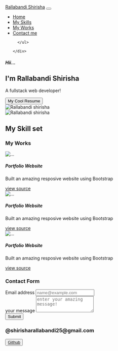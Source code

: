 <!DOCTYPE html>
<html>
  <head>
    <link rel="stylesheet" href="https://cdnjs.cloudflare.com/ajax/libs/font-awesome/4.7.0/css/font-awesome.min.css">
    <link rel="stylesheet" href="https://cdnjs.cloudflare.com/ajax/libs/font-awesome/4.7.0/css/font-awesome.min.css">
    <link rel="stylesheet" href="https://cdnjs.cloudflare.com/ajax/libs/font-awesome/4.7.0/css/font-awesome.min.css">
    <meta charset="utf-8">
    <meta name="viewport" content="width=device-width">
    <title>repl.it</title>
   <link href="https://cdn.jsdelivr.net/npm/bootstrap@5.0.1/dist/css/bootstrap.min.css" rel="stylesheet" integrity="sha384-+0n0xVW2eSR5OomGNYDnhzAbDsOXxcvSN1TPprVMTNDbiYZCxYbOOl7+AMvyTG2x" crossorigin="anonymous">
  </head>
  <body>

<!--navbar-->
<nav class="navbar navbar-expand-lg navbar-dark bg-primary">
  <div class="container-fluid">
    <a class="navbar-brand" href="#">Rallabandi Shirisha</a>
    <button class="navbar-toggler" type="button" data-bs-toggle="collapse" data-bs-target="#navbarSupportedContent" aria-controls="navbarSupportedContent" aria-expanded="false" aria-label="Toggle navigation">
      <span class="navbar-toggler-icon"></span>
    </button>
    <div class="collapse navbar-collapse" id="navbarSupportedContent">
      <ul class="navbar-nav me-auto mb-2 mb-lg-0">
        <li class="nav-item">
          <a class="nav-link active" aria-current="page" href="#hero">Home</a>
        </li>
        <li class="nav-item">
          <a class="nav-link" href="# My skills">My Skills</a>
        </li>
         <li class="nav-item">
          <a class="nav-link" href="#My works">My Works</a>
        </li>
         <li class="nav-item">
          <a class="nav-link" href="#Contact me">Contact me</a>
        </li>
       
      </ul>
    
    </div>
  </div>
</nav>
<main>
  <main class="container mt-3">
  <section id="hero" class="d-flex justify-content-sm-center justify-content-md-evenly align-items-center flex-column-reverse gap-3 flex-md-row">
<!--hero-->
<div class="d-flex  justify-content-sm-center  align-items-center flex-column justify-content-md-start align-items-md-start"> 
  <h5>Hii...</h5>
  <h1>I'm Rallabandi Shirisha</h1>
  <p>A fullstack web developer!</p>
  <button  class="btn btn-primary btn-sm"> My Cool Resume</button>
</div>
<div class=" d-md-none w-25 h-25">
  <img src="https://www.pngitem.com/pimgs/m/0-6243_user-profile-avatar-scalable-vector-graphics-icon-woman.png" alt="Rallabandi shirisha" class="w-100 h-100 rounded circle shadow">
  </div>
  <div>
<div class="d-none d-md-block w-25 h-25">
   <img src="https://www.pngitem.com/pimgs/m/0-6243_user-profile-avatar-scalable-vector-graphics-icon-woman.png" alt="Rallabandi shirisha" class="w-100 h-100 rounded circle shadow">
</div>
</section>
  <section id="My skills">
<!--My skills-->
<h1 class="text-center text-primary">My Skill set</h1>
<div class="flex flex-column justify-content-sm-cneter">
  <div class="d-flex justify-content-evenly">
   <i class="fa fa-html5" style="font-size:48px;color:red"></i>
   <i class="fa fa-css3" style="font-size:48px;color:red"></i>
  </div>
</div>
  </section>
  
  <section>
    <section id="My works" class="mt-4 p-4">
      <!---My works--->
    <h1 class=" text-primary text-center">My Works</h1>
   <div class="d-flex flex column flex-md-row justify-content-evenly gap-3">
    <div class="card">
  <img src="https://images.unsplash.com/photo-1488590528505-98d2b5aba04b?ixid=MnwxMjA3fDB8MHxwaG90by1wYWdlfHx8fGVufDB8fHx8&ixlib=rb-1.2.1&auto=format&fit=crop&w=1050&q=80" class="card-img-top" alt="...">
  <div class="card-body">
    <h5 class="card-title">Portfolio Website</h5>
    <p class="card-text">Built an amazing resposive website using Bootstrap</p>
    <a href="#" class="btn btn-primary">view source<i class="fa fa-github"></i></a>
    </div>
  </div>
  <div class="d-flex flex column flex-md-row justify-content-evenly gap-3">
    <div class="card">
  <img src="https://images.unsplash.com/photo-1488590528505-98d2b5aba04b?ixid=MnwxMjA3fDB8MHxwaG90by1wYWdlfHx8fGVufDB8fHx8&ixlib=rb-1.2.1&auto=format&fit=crop&w=1050&q=80" class="card-img-top" alt="...">
  <div class="card-body">
    <h5 class="card-title">Portfolio Website</h5>
    <p class="card-text">Built an amazing resposive website using Bootstrap</p>
    <a href="#" class="btn btn-primary">view source<i class="fa fa-github"></i></a>
    </div>
  </div>
  <div class="d-flex flex column flex-md-row justify-content-evenly gap-3">
    <div class="card">
  <img src="https://images.unsplash.com/photo-1488590528505-98d2b5aba04b?ixid=MnwxMjA3fDB8MHxwaG90by1wYWdlfHx8fGVufDB8fHx8&ixlib=rb-1.2.1&auto=format&fit=crop&w=1050&q=80" class="card-img-top" alt="...">
  <div class="card-body">
    <h5 class="card-title">Portfolio Website</h5>
    <p class="card-text">Built an amazing resposive website using Bootstrap</p>
    <a href="#" class="btn btn-primary">view source<i class="fa fa-github"></i></a>
    </div>
  </div>
</section>
  <section id="Contact me" class="mt-4 py-4"> 
  <!--Contact me-->
  <h1 class=" text-primary text-center">Contact Form</h1> 
  <form>
    <div class="mb-3">
  <label for="exampleFormControlInput1" class="form-label">Email address</label>
  <input type="email" reguired class="form-control" id="exampleFormControlInput1" placeholder="name@example.com">
</div>
<div class="mb-3">
  <label for="exampleFormControlTextarea1" class="form-label">your message</label>
  <textarea class="form-control" id="exampleFormControlTextarea1" required placeholder="enter your amazing message!" rows="3"></textarea>
</div>
        <button type="submit" class="btn-btn text-primary">Submit</button>
    </form>
</div>
<div=class="col-sm col-md-4"
<div class="mt-3">
<h3 class="text-primary">@shirisharallabandi25@gmail.com</h3>
<button type="button" class="btn-btn-link">
  <a href="https://desktop.github.com/">Github<i class="fa fa-github"></i></a>
  </div class="mt-3">
</section>
<script src="https://cdn.jsdelivr.net/npm/bootstrap@5.0.1/dist/js/bootstrap.bundle.min.js" integrity="sha384-gtEjrD/SeCtmISkJkNUaaKMoLD0//ElJ19smozuHV6z3Iehds+3Ulb9Bn9Plx0x4" crossorigin="anonymous">
</script> 
   
  </body>
    
</html>
